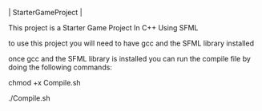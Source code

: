 | StarterGameProject |

This project is a Starter Game Project In C++ Using SFML

to use this project you will need to have gcc and the SFML library installed

once gcc and the SFML library is installed you can run the compile file by doing the following commands:

chmod +x Compile.sh

./Compile.sh
